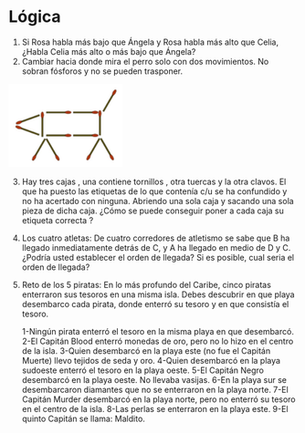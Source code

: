 # Lógica
1. Si Rosa habla más bajo que Ángela y Rosa habla más alto que Celia, ¿Habla Celia más alto o más bajo que Ángela?
2. Cambiar hacia donde mira el perro solo con dos movimientos. No sobran fósforos y no se pueden trasponer.
   
<img src="/Img/Imagen3.jpg" alt="Ejemplo de Lógica" width="200"/> 

3. Hay tres cajas , una contiene tornillos , otra tuercas y la otra clavos. El que ha puesto las etiquetas de lo que contenía c/u se ha confundido y no ha acertado con ninguna. Abriendo una sola caja y sacando una sola pieza de dicha caja.
 ¿Cómo se puede conseguir poner a cada caja su etiqueta correcta ?
4. Los cuatro atletas: De cuatro corredores de atletismo se sabe que B ha llegado inmediatamente detrás de C, y A ha llegado en medio de D y C. ¿Podría usted establecer el orden de llegada? Si es posible, cual seria el orden de llegada?
5. Reto de los 5 piratas:
   En lo más profundo del Caribe, cinco piratas enterraron sus tesoros en una misma isla.
   Debes descubrir en que playa desembarco cada pirata, donde enterró su tesoro y en que consistía el tesoro.

   1-Ningún pirata enterró el tesoro en la misma playa en que desembarcó.
   2-El Capitán Blood enterró monedas de oro, pero no lo hizo en el centro de la isla.
   3-Quien desembarcó en la playa este (no fue el Capitán Muerte) llevo tejidos de seda y oro.
   4-Quien desembarcó en la playa sudoeste enterró el tesoro en la playa oeste.
   5-El Capitán Negro desembarcó en la playa oeste. No llevaba vasijas.
   6-En la playa sur se desembarcaron diamantes que no se enterraron en la playa norte.
   7-El Capitán Murder desembarcó en la playa norte, pero no enterró su tesoro en el centro de la isla.
   8-Las perlas se enterraron en la playa este.
   9-El quinto Capitán se llama: Maldito.






